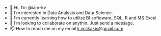 - 👋 Hi, I’m @iam-kv
- 👀 I’m interested in Data Analysis and Data Science. 
- 🌱 I’m currently learning how to utilize BI softoware, SQL, R and MS Excel
- 💞️ I’m looking to collaborate on anythin. Just send a message. 
- 📫 How to reach me on my email k.volikakis@gmail.com

<!---
iam-kv/iam-kv is a ✨ special ✨ repository because its `README.md` (this file) appears on your GitHub profile.
You can click the Preview link to take a look at your changes.
--->
